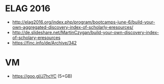 ELAG 2016
=========

* http://elag2016.org/index.php/program/bootcamps-june-6/build-your-own-aggregated-discovery-index-of-scholarly-eresources/
* http://de.slideshare.net/MartinCzygan/build-your-own-discovery-index-of-scholary-eresources
* https://finc.info/de/Archive/342

VM
==

* https://goo.gl/J7hcYC (5+GB)

